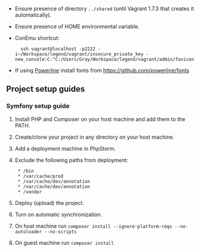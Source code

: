 * Ensure presence of directory `../shared` (until Vagrant 1.7.3 that creates it automatically).
* Ensure presence of HOME environmental variable.
* ConEmu shortcut:

        ssh vagrant@localhost -p2222 -i~/Workspace/legend/vagrant/insecure_private_key -new_console:C:"C:/Users/Gray/Workspace/legend/vagrant/admin/favicon.ico"

* If using [Powerline]() install fonts from https://github.com/powerline/fonts

## Project setup guides

### Symfony setup guide

1. Install PHP and Composer on your host machine and add them to the PATH.
1. Create/clone your project in any directory on your host machine.
1. Add a deployment machine in PhpStorm.
1. Exclude the following paths from deployment:

        * /bin
        * /var/cache/prod
        * /var/cache/dev/annotation
        * /var/cache/dev/annotation
        * /vendor
1. Deploy (upload) the project.
1. Turn on automatic synchronization.
1. On host machine run `composer install --ignore-platform-reqs --no-autoloader --no-scripts`
1. On guest machine run `composer install`
